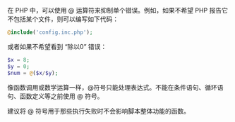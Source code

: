 在 PHP 中，可以使用 @ 运算符来抑制单个错误。例如，如果不希望 PHP 报告它不包括某个文件，则可以编写如下代码：

```php
@include('config.inc.php');
```
或者如果不希望看到 “除以0” 错误：

```php
$x = 8;
$y = 0;
$num = @($x/$y);
```

像函数调用或数学运算一样，@符号只能处理表达式。不能在条件语句、循环语句、函数定义等之前使用 @ 符号。

建议将 @ 符号用于那些执行失败时不会影响脚本整体功能的函数。